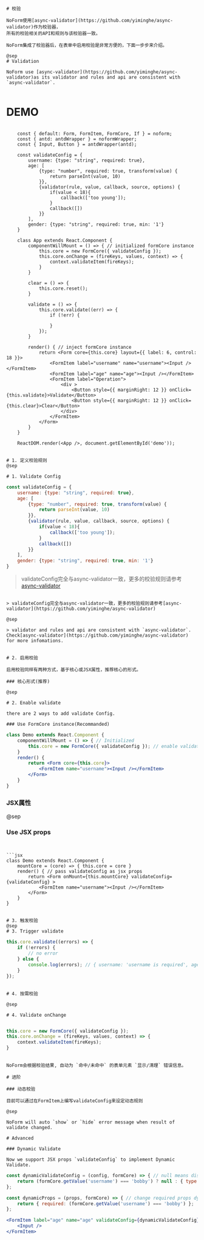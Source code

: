 ```i18n
# 校验

NoForm使用[async-validator](https://github.com/yiminghe/async-validator)作为校验器，
所有的校验相关的API和规则与该校验器一致。

NoForm集成了校验器后，在表单中启用校验是非常方便的，下面一步步来介绍。

@sep
# Validation

NoForm use [async-validator](https://github.com/yiminghe/async-validator)as its validator and rules and api are consistent with `async-validator`.


```

# DEMO

```onlydemo

    const { default: Form, FormItem, FormCore, If } = noform;
    const { antd: antdWrapper } = noformWrapper;
    const { Input, Button } = antdWrapper(antd);

    const validateConfig = {
        username: {type: "string", required: true},
        age: [
            {type: "number", required: true, transform(value) {
                return parseInt(value, 10)
            }},
            {validator(rule, value, callback, source, options) {
                if(value < 18){
                    callback(['too young']);
                }
                callback([])
            }}
        ],
        gender: {type: "string", required: true, min: '1'}
    }

    class App extends React.Component {
        componentWillMount = () => { // initialized formCore instance
            this.core = new FormCore({ validateConfig });
            this.core.onChange = (fireKeys, values, context) => {
                context.validateItem(fireKeys);
            }
        }

        clear = () => {
            this.core.reset();
        }

        validate = () => {
            this.core.validate((err) => {
                if (!err) {

                }
            });
        }

        render() { // inject formCore instance        
            return <Form core={this.core} layout={{ label: 6, control: 18 }}>
                <FormItem label="username" name="username"><Input /></FormItem>
                <FormItem label="age" name="age"><Input /></FormItem>                
                <FormItem label="Operation">
                    <div >
                        <Button style={{ marginRight: 12 }} onClick={this.validate}>Validate</Button>
                        <Button style={{ marginRight: 12 }} onClick={this.clear}>Clear</Button>
                    </div>
                </FormItem>
            </Form>
        }
    }
    
    ReactDOM.render(<App />, document.getElementById('demo'));

```

```i18n

# 1. 定义校验规则
@sep

# 1. Validate Config

```

```jsx
const validateConfig = {
    username: {type: "string", required: true},
    age: [
        {type: "number", required: true, transform(value) {
            return parseInt(value, 10)
        }},
        {validator(rule, value, callback, source, options) {
            if(value < 18){
                callback(['too young']);
            }
            callback([])
        }}
    ],
    gender: {type: "string", required: true, min: '1'}
}
```

> validateConfig完全与async-validator一致，更多的校验规则请参考[async-validator](https://github.com/yiminghe/async-validator)

```i18n

> validateConfig完全与async-validator一致，更多的校验规则请参考[async-validator](https://github.com/yiminghe/async-validator)

@sep

> validator and rules and api are consistent with `async-validator`. Check[async-validator](https://github.com/yiminghe/async-validator) for more infomations.

```


```i18n

# 2. 启用校验

启用校验同样有两种方式，基于核心或JSX属性，推荐核心的形式。

### 核心形式(推荐)

@sep

# 2. Enable validate

there are 2 ways to add validate Config.

### Use FormCore instance(Recommanded)

```

```jsx
class Demo extends React.Component {
    componentWillMount = () => { // Initialized
        this.core = new FormCore({ validateConfig }); // enable validate by config
    }
    render() {
        return <Form core={this.core}>
            <FormItem name="username"><Input /></FormItem>
        </Form>
    }
}

```

### JSX属性


@sep

### Use JSX props

```


```jsx
class Demo extends React.Component {
    mountCore = (core) => { this.core = core }
    render() { // pass validateConfig as jsx props
        return <Form onMount={this.mountCore} validateConfig={validateConfig} >
            <FormItem name="username"><Input /></FormItem>
        </Form>
    }
}

```

```i18n

# 3. 触发校验
@sep
# 3. Trigger validate

```

```jsx
this.core.validate((errors) => {
    if (!errors) {
        // no error
    } else {
        console.log(errors); // { username: 'username is required', age: 'age is required' }
    }
});

```

```i18n

# 4. 按需校验

@sep

# 4. Validate onChange

```

```jsx

this.core = new FormCore({ validateConfig });
this.core.onChange = (fireKeys, values, context) => {
    context.validateItem(fireKeys);
}

```

```i18n

NoForm会根据校验结果, 自动为 `命中/未命中` 的表单元素 `显示/清理` 错误信息。

# 进阶

### 动态校验

目前可以通过在FormItem上编写validateConfig来设定动态规则

@sep

NoForm will auto `show` or `hide` error message when result of validate changed.

# Advanced

### Dynamic Validate

Now we support JSX props `validateConfig` to implement Dynamic Validate.

```

```jsx
const dynamicValidateConfig = (config, formCore) => { // null means disabled validate    
    return (formCore.getValue('username') === 'bobby') ? null : { type: 'string', required: true };
};

const dynamicProps = (props, formCore) => { // change required props dynamically    
    return { required: (formCore.getValue('username') === 'bobby') };    
};

<FormItem label="age" name="age" validateConfig={dynamicValidateConfig} props={dynamicProps}>
    <Input />
</FormItem>

```